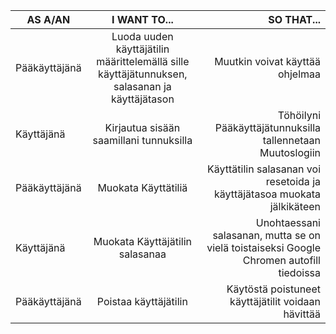 |AS A/AN                                     |I WANT TO...                                |SO THAT...                                  |
|--------------------------------------------|:------------------------------------------:|-------------------------------------------:|
|Pääkäyttäjänä  |Luoda uuden käyttäjätilin määrittelemällä sille käyttäjätunnuksen, salasanan ja käyttäjätason  |Muutkin voivat käyttää ohjelmaa  |
|Käyttäjänä  |Kirjautua sisään saamillani tunnuksilla  |Töhöilyni Pääkäyttäjätunnuksilla tallennetaan Muutoslogiin  |
|Pääkäyttäjänä  |Muokata Käyttätiliä  |Käyttätilin salasanan voi resetoida ja käyttäjätasoa muokata jälkikäteen  |
|Käyttäjänä  |Muokata Käyttäjätilin salasanaa  |Unohtaessani salasanan, mutta se on vielä toistaiseksi Google Chromen autofill tiedoissa  |
|Pääkäyttäjänä  |Poistaa käyttäjätilin  |Käytöstä poistuneet käyttäjätilit voidaan hävittää  |
